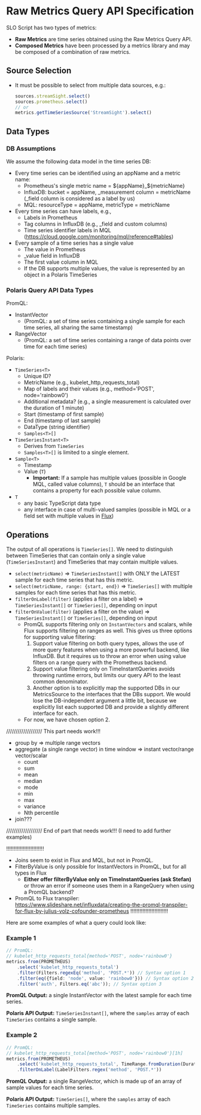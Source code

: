 # Raw Metrics Query API Specification

SLO Script has two types of metrics:
* **Raw Metrics** are time series obtained using the Raw Metrics Query API.
* **Composed Metrics** have been processed by a metrics library and may be composed of a combination of raw metrics.

## Source Selection

* It must be possible to select from multiple data sources, e.g.:
    ```TypeScript
    sources.streamSight.select()
    sources.prometheus.select()
    // or
    metrics.getTimeSeriesSource('StreamSight').select()
    ```


## Data Types

### DB Assumptions
We assume the following data model in the time series DB:
* Every time series can be identified using an appName and a metric name:
    * Prometheus's single metric name = ${appName}_${metricName}
    * InfluxDB: bucket = appName, _measurement column = metricName (_field column is considered as a label by us)
    * MQL: resourceType = appName, metricType = metricName
* Every time series can have labels, e.g.,
    * Labels in Prometheus
    * Tag columns in InfluxDB (e.g., _field and custom columns)
    * Time series identifier labels in MQL (https://cloud.google.com/monitoring/mql/reference#tables)
* Every sample of a time series has a single value
    * The value in Prometheus
    * _value field in InfluxDB
    * The first value column in MQL
    * If the DB supports multiple values, the value is represented by an object in a Polaris TimeSeries


### Polaris Query API Data Types
PromQL:
* InstantVector 
    * (PromQL: a set of time series containing a single sample for each time series, all sharing the same timestamp)
* RangeVector
    * (PromQL: a set of time series containing a range of data points over time for each time series)

Polaris:
* `TimeSeries<T>`
    * Unique ID?
    * MetricName (e.g., kubelet_http_requests_total)
    * Map of labels and their values (e.g., method='POST', node='rainbow0')
    * Additional metadata? (e.g., a single measurement is calculated over the duration of 1 minute)
    * Start (timestamp of first sample)
    * End (timestamp of last sample)
    * DataType (string identifier)
    * `Samples<T>[]`
* `TimeSeriesInstant<T>`
    * Derives from `TimeSeries`
    * `Samples<T>[]` is limited to a single element.
* `Sample<T>`
    * Timestamp
    * Value (`T`)
        * **Important:** If a sample has multiple values (possible in Google MQL, called value columns), `T` should be an interface that contains a property for each possible value column.
* `T`
    * any basic TypeScript data type
    * any interface in case of multi-valued samples (possible in MQL or a field set with multiple values in [Flux](https://docs.influxdata.com/influxdb/cloud/reference/key-concepts/data-elements/#fields))


## Operations

The output of all operations is `TimeSeries[]`.
We need to distinguish between TimeSeries that can contain only a single value (`TimeSeriesInstant`) and TimeSeries that may contain multiple values.

* `select(metricName)` => `TimeSeriesInstant[]` with ONLY the LATEST sample for each time series that has this metric.
* `select(metricName, range: {start, end})` => `TimeSeries[]` with multiple samples for each time series that has this metric.
* `filterOnLabel(filter)` (applies a filter on a label) => `TimeSeriesInstant[]` or `TimeSeries[]`, depending on input
* `filterOnValue(filter)` (applies a filter on the value) => `TimeSeriesInstant[]` or `TimeSeries[]`, depending on input
    * PromQL supports filtering only on `InstantVectors` and scalars, while Flux supports filtering on ranges as well. This gives us three options for supporting value filtering:
        1. Support value filtering on both query types, allows the use of more query features when using a more powerful backend, like InfluxDB. But it requires us to throw an error when using value filters on a range query with the Prometheus backend.
        2. Support value filtering only on TimeInstantQueries avoids throwing runtime errors, but limits our query API to the least common denominator.
        3. Another option is to explicitly map the supported DBs in our MetricsSource to the interfaces that the DBs support. We would lose the DB-independent argument a little bit, because we explicitly list each supported DB and provide a slightly different interface for each.
    * For now, we have chosen option 2.


/////////////////// This part needs work!!!
* group by => multiple range vectors
* aggregate (a single range vector) in time window => instant vector/range vector/scalar
    * count
    * sum
    * mean
    * median
    * mode
    * min
    * max
    * variance
    * Nth percentile
* join???

/////////////////// End of part that needs work!!! (I need to add further examples)

!!!!!!!!!!!!!!!!!!!!!!!!!
* Joins seem to exist in Flux and MQL, but not in PromQL.
* FilterByValue is only possible for InstantVectors in PromQL, but for all types in Flux
    * **Either offer filterByValue only on TimeInstantQueries (ask Stefan)** or throw an error if someone uses them in a RangeQuery when using a PromQL backend?
* PromQL to Flux transpiler: https://www.slideshare.net/influxdata/creating-the-promql-transpiler-for-flux-by-julius-volz-cofounder-prometheus
!!!!!!!!!!!!!!!!!!!!!!!!!

Here are some examples of what a query could look like:

### Example 1
```TypeScript
// PromQL:
// kubelet_http_requests_total{method='POST', node='rainbow0'}
metrics.from(PROMETHEUS)
    .select('kubelet_http_requests_total')
    .filter(Filters.regexEq('method', 'POST.*')) // Syntax option 1
    .filter(eq({field: 'node', value: 'rainbow0'})) // Syntax option 2
    .filter('auth', Filters.eq('abc')); // Syntax option 3
```
**PromQL Output:** a single InstantVector with the latest sample for each time series.

**Polaris API Output:** `TimeSeriesInstant[]`, where the `samples` array of each `TimeSeries` contains a single sample.


### Example 2
```TypeScript
// PromQL:
// kubelet_http_requests_total{method='POST', node='rainbow0'}[1h]
metrics.from(PROMETHEUS)
    .select('kubelet_http_requests_total', TimeRange.fromDuration(Duration.fromHours(1))) // fromHours(-1) returns e.g., { start: timeStamp, end: timeStamp }
    .filterOnLabel(LabelFilters.regex('method', 'POST.*'))
```
**PromQL Output:** a single RangeVector, which is made up of an array of sample values for each time series.

**Polaris API Output:** `TimeSeries[]`, where the `samples` array of each `TimeSeries` contains multiple samples.
